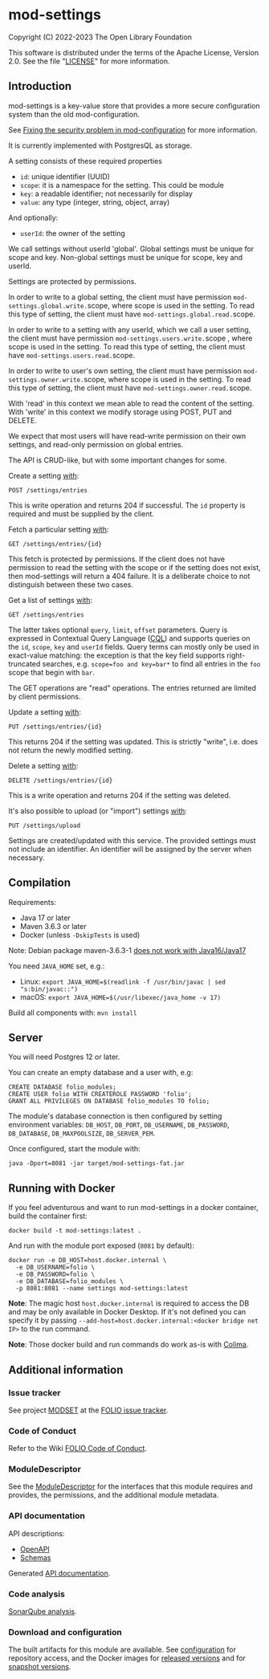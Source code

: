 # mod-settings

Copyright (C) 2022-2023 The Open Library Foundation

This software is distributed under the terms of the Apache License,
Version 2.0. See the file "[LICENSE](LICENSE)" for more information.

## Introduction

mod-settings is a key-value store that provides a more secure
configuration system than the old mod-configuration.

See [Fixing the security problem in mod-configuration](https://github.com/MikeTaylor/folio-docs/blob/main/doc/fixing-mod-configuration.md)
for more information.

It is currently implemented with PostgresQL as storage.

A setting consists of these required properties

* `id`: unique identifier (UUID)
* `scope`: it is a namespace for the setting. This could be module
* `key`: a readable identifier; not necessarily for display
* `value`: any type (integer, string, object, array)

And optionally:

* `userId`: the owner of the setting

We call settings without userId 'global'. Global settings must be unique
for scope and key. Non-global settings must be unique for scope, key
and userId.

Settings are protected by permissions.

In order to write to a global setting, the client must have permission
`mod-settings.global.write.`scope, where scope is used in the setting.
To read this type of setting, the client must have
`mod-settings.global.read.`scope.

In order to write to a setting with any userId, which we call a user
setting, the client must have permission `mod-settings.users.write.`scope ,
where scope is used in the setting. To read this type of setting,
the client must have `mod-settings.users.read.`scope.

In order to write to user's own setting, the client must have permission
`mod-settings.owner.write.`scope, where scope is used in the setting.
To read this type of setting, the client must have
`mod-settings.owner.read.`scope.

With 'read' in this context we mean able to read the content of
the setting. With 'write' in this context we modify storage
using POST, PUT and DELETE.

We expect that most users will have read-write permission on their own
settings, and read-only permission on global entries.

The API is CRUD-like, but with some important changes for some.

Create a setting [with](https://s3.amazonaws.com/foliodocs/api/mod-settings/settings.html#operation/postSetting):

    POST /settings/entries

This is write operation and returns 204 if successful. The
`id` property is required and must be supplied by the client.

Fetch a particular setting [with](https://s3.amazonaws.com/foliodocs/api/mod-settings/settings.html#operation/getSetting):

    GET /settings/entries/{id}

This fetch is protected by permissions. If the client does not
have permission to read the setting with the scope or if the setting
does not exist, then mod-settings will return a 404 failure. It is a
deliberate choice to not distinguish between these two cases.

Get a list of settings [with](https://s3.amazonaws.com/foliodocs/api/mod-settings/settings.html#operation/getSettings):

    GET /settings/entries

The latter takes optional `query`, `limit`, `offset` parameters.
Query is expressed in Contextual Query Language
([CQL](https://dev.folio.org/reference/glossary/#cql))
and supports queries on the `id`, `scope`,
`key` and `userId` fields. Query terms can mostly only be used in
exact-value matching: the exception is that the key field supports
right-truncated searches, e.g. `scope=foo and key=bar*` to find all
entries in the `foo` scope that begin with `bar`.

The GET operations are "read" operations. The entries returned
are limited by client permissions.

Update a setting
[with](https://s3.amazonaws.com/foliodocs/api/mod-settings/settings.html#operation/putSetting):

    PUT /settings/entries/{id}

This returns 204 if the setting was updated. This is strictly "write", i.e.
does not return the newly modified setting.

Delete a setting
[with](https://s3.amazonaws.com/foliodocs/api/mod-settings/settings.html#operation/deleteSetting):

    DELETE /settings/entries/{id}

This is a write operation and returns 204 if the setting was deleted.

It's also possible to upload (or "import") settings
[with](https://s3.amazonaws.com/foliodocs/api/mod-settings/settings.html#operation/uploadSettings):

    PUT /settings/upload

Settings are created/updated with this service. The provided settings must
not include an identifier. An identifier will be assigned by the server when
necessary.

## Compilation

Requirements:

* Java 17 or later
* Maven 3.6.3 or later
* Docker (unless `-DskipTests` is used)

Note: Debian package maven-3.6.3-1
[does not work with Java16/Java17](https://bugs.launchpad.net/ubuntu/+source/maven/+bug/1930541)


You need `JAVA_HOME` set, e.g.:

   * Linux: `export JAVA_HOME=$(readlink -f /usr/bin/javac | sed "s:bin/javac::")`
   * macOS: `export JAVA_HOME=$(/usr/libexec/java_home -v 17)`

Build all components with: `mvn install`

## Server

You will need Postgres 12 or later.

You can create an empty database and a user with, e.g:

```
CREATE DATABASE folio_modules;
CREATE USER folio WITH CREATEROLE PASSWORD 'folio';
GRANT ALL PRIVILEGES ON DATABASE folio_modules TO folio;
```

The module's database connection is then configured by setting environment
variables:
`DB_HOST`, `DB_PORT`, `DB_USERNAME`, `DB_PASSWORD`, `DB_DATABASE`,
`DB_MAXPOOLSIZE`, `DB_SERVER_PEM`.

Once configured, start the module with:

```
java -Dport=8081 -jar target/mod-settings-fat.jar
```

## Running with Docker

If you feel adventurous and want to run mod-settings in a docker container, build the container first:

```
docker build -t mod-settings:latest .
```

And run with the module port exposed (`8081` by default):

```
docker run -e DB_HOST=host.docker.internal \
  -e DB_USERNAME=folio \
  -e DB_PASSWORD=folio \
  -e DB_DATABASE=folio_modules \
  -p 8081:8081 --name settings mod-settings:latest
```

**Note**: The magic host `host.docker.internal` is required to access
the DB and may be only available in Docker Desktop.
If it's not defined you can specify it by passing
`--add-host=host.docker.internal:<docker bridge net IP>` to the run command.

**Note**: Those docker build and run commands do work as-is with
[Colima](https://github.com/abiosoft/colima).

## Additional information

### Issue tracker

See project [MODSET](https://issues.folio.org/browse/MODSET)
at the [FOLIO issue tracker](https://dev.folio.org/guidelines/issue-tracker).

### Code of Conduct

Refer to the Wiki
[FOLIO Code of Conduct](https://wiki.folio.org/display/COMMUNITY/FOLIO+Code+of+Conduct).

### ModuleDescriptor

See the [ModuleDescriptor](descriptors/ModuleDescriptor-template.json)
for the interfaces that this module requires and provides, the permissions,
and the additional module metadata.

### API documentation

API descriptions:

 * [OpenAPI](src/main/resources/openapi/settings.yaml)
 * [Schemas](src/main/resources/openapi/schemas/)

Generated [API documentation](https://dev.folio.org/reference/api/#mod-settings).

### Code analysis

[SonarQube analysis](https://sonarcloud.io/dashboard?id=org.folio%3Amod-settings).

### Download and configuration

The built artifacts for this module are available.
See [configuration](https://dev.folio.org/download/artifacts) for repository access,
and the Docker images for [released versions](https://hub.docker.com/r/folioorg/mod-settings/)
and for [snapshot versions](https://hub.docker.com/r/folioci/mod-settings/).

